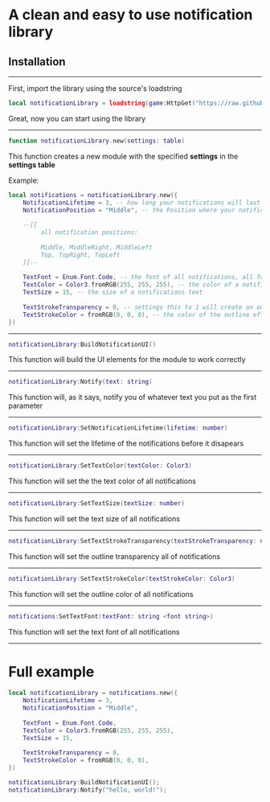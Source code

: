# A clean and easy to use notification library
## Installation 

---

First, import the library using the source's loadstring

```lua
local notificationLibrary = loadstring(game:HttpGet("https://raw.githubusercontent.com/xaxaxaxaxaxaxaxaxa/Libraries/main/Notifications/source.lua"))();
```

Great, now you can start using the library

---

```lua
function notificationLibrary.new(settings: table)
```

This function creates a new module with the specified **settings** in the **settings table**

Example:
```lua
local notifications = notificationLibrary.new({            
    NotificationLifetime = 3, -- how long your notifications will last in seconds
    NotificationPosition = "Middle", -- the Position where your notifications will be
    
    --[[ 
         all notification positions:
                
         Middle, MiddleRight, MiddleLeft
         Top, TopRight, TopLeft
    ]]--
    
    TextFont = Enum.Font.Code, -- the font of all notifications, all fonts: https://developer.roblox.com/en-us/api-reference/enum/Font
    TextColor = Color3.fromRGB(255, 255, 255), -- the color of a notifications text, RGB colors: https://www.rapidtables.com/web/color/RGB_Color.html
    TextSize = 15, -- the size of a notifications text
    
    TextStrokeTransparency = 0, -- settings this to 1 will create an outline effect on a nofications text
    TextStrokeColor = fromRGB(0, 0, 0), -- the color of the outline effect on a notifications text
})
```

---

```lua
notificationLibrary:BuildNotificationUI()
```

This function will build the UI elements for the module to work correctly

--- 

```lua
notificationLibrary:Notify(text: string)
```

This function will, as it says, notify you of whatever text you put as the first parameter

---

```lua
notificationLibrary:SetNotificationLifetime(lifetime: number)
```

This function will set the lifetime of the notifications before it disapears 

---

```lua
notificationLibrary:SetTextColor(textColor: Color3)
```

This function will set the the text color of all notifications

---

```lua
notificationLibrary:SetTextSize(textSize: number)
```

This function will set the text size of all notifications

---

```lua
notificationLibrary:SetTextStrokeTransparency(textStrokeTransparency: number)
```

This function will set the outline transparency all of notifications

---

```lua
notificationLibrary:SetTextStrokeColor(textStrokeColor: Color3)
```

This function will set the outline color of all notifications

---

```lua
notifications:SetTextFont(textFont: string <font string>)
```

This function will set the text font of all notifications

---

# Full example
```lua
local notificationLibrary = notifications.new({            
    NotificationLifetime = 3, 
    NotificationPosition = "Middle",
    
    TextFont = Enum.Font.Code,
    TextColor = Color3.fromRGB(255, 255, 255),
    TextSize = 15,
    
    TextStrokeTransparency = 0, 
    TextStrokeColor = fromRGB(0, 0, 0),
})

notificationLibrary:BuildNotificationUI();
notificationLibrary:Notify("hello, world!");
```

